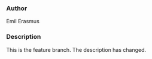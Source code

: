 ### Author 
Emil Erasmus

### Description
This is the feature branch. The description has changed.

